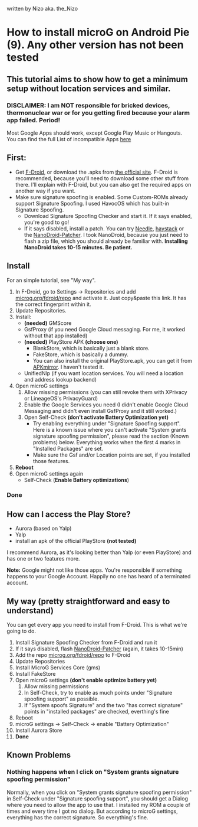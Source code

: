 written by Nizo aka. the_Nizo

How to install microG on Android Pie (9). Any other version has not been tested
===

## This tutorial aims to show how to get a minimum setup without location services and similar.
### DISCLAIMER: I am NOT responsible for bricked devices, thermonuclear war or for you getting fired because your alarm app failed. Period!

Most Google Apps should work, except Google Play Music or Hangouts. You can find the full List of incompatible Apps [here](https://github.com/microg/android_packages_apps_GmsCore/wiki/Problem-Apps)

## First:
* Get [F-Droid](https://f-droid.org/), or download the .apks from [the official site](https://microg.org/download.html). F-Droid is recommended, because you'll need to download some other stuff from there. I'll explain with F-Droid, but you can also get the required apps on another way if you want.
* Make sure signature spoofing is enabled. Some Custom-ROMs already support Signature Spoofing. I used HavocOS which has built-in Signature Spoofing.
	* Download Signature Spoofing Checker and start it. If it says enabled, you're good to go!
	* If it says disabled, install a patch. You can try [Needle](https://github.com/moosd/Needle), [haystack](https://github.com/Lanchon/haystack) or the [NanoDroid-Patcher](https://github.com/Nanolx/NanoDroid). I took NanoDroid, because you just need to flash a zip file, which you should already be familiar with. **Installing NanoDroid takes 10-15 minutes. Be patient.**

## Install
For an simple tutorial, see "My way".
1. In F-Droid, go to Settings -> Repositories and add [microg.org/fdroid/repo](https://microg.org/fdroid/repo?fingerprint=9BD06727E62796C0130EB6DAB39B73157451582CBD138E86C468ACC395D14165) and activate it. Just copy&paste this link. It has the correct fingerprint within it.
2. Update Repositories.
3. Install:
	* **(needed)** GMScore
	* GsfProxy (if you need Google Cloud messaging. For me, it worked without that app installed)
	* **(needed)** PlayStore APK **(choose one)**
		* BlankStore, which is basically just a blank store.
		* FakeStore, which is basically a dummy.
		* You can also install the original PlayStore.apk, you can get it from [APKmirror](apkmirror.com). I haven't tested it.
	* UnifiedNlp (if you want location services. You will need a location and address lookup backend)
4. Open microG settings
	1. Allow missing permissions (you can still revoke them with XPrivacy or LineageOS's PrivacyGuard)
	2. Enable the Google Services you need (I didn't enable Google Cloud Messaging and didn't even install GsfProxy and it still worked.)
	3. Open Self-Check **(don't activate Battery Optimization yet)**
		* Try enabling everything under "Signature Spoofing support". Here is a known issue where you can't activate "System grants signature spoofing permission", please read the section (Known problems) below. Everything works when the first 4 marks in "Installed Packages" are set.
		* Make sure the Gsf and/or Location points are set, if you installed those features.
5. **Reboot**
6. Open microG settings again
	* Self-Check (**Enable Battery optimizations**)
### Done

## How can I access the Play Store?
* Aurora (based on Yalp)
* Yalp
* install an apk of the official PlayStore **(not tested)**

I recommend Aurora, as it's looking better than Yalp (or even PlayStore) and has one or two features more.

**Note:** Google might not like those apps. You're responsible if something happens to your Google Account. Happily no one has heard of a terminated account.

## My way (pretty straightforward and easy to understand)
You can get every app you need to install from F-Droid. This is what we're going to do.
1. Install Signature Spoofing Checker from F-Droid and run it
2. If it says disabled, flash [NanoDroid-Patcher](https://github.com/Nanolx/NanoDroid) (again, it takes 10-15min)
3. Add the repo [microg.org/fdroid/repo](https://microg.org/fdroid/repo?fingerprint=9BD06727E62796C0130EB6DAB39B73157451582CBD138E86C468ACC395D14165) to F-Droid
4. Update Repositories
5. Install MicroG Services Core (gms)
6. Install FakeStore
7. Open microG settings **(don't enable optimize battery yet)**
	1. Allow missing permissions
	2. In Self-Check, try to enable as much points under "Signature spoofing support" as possible.
	3. If "System spoofs Signature" and the two "has correct signature" points in "installed packages" are checked, everthing's fine
8. Reboot
9. microG settings -> Self-Check -> enable "Battery Optimization"
9. Install Aurora Store
10. **Done**

## Known Problems

### Nothing happens when I click on "System grants signature spoofing permission"
Normally, when you click on "System grants signature spoofing permission" in Self-Check under "Signature spoofing support", you should get a Dialog where you need to allow the app to use that. I installed my ROM a couple of times and every time I got no dialog. But according to microG settings, everything has the correct signature. So everything's fine.

